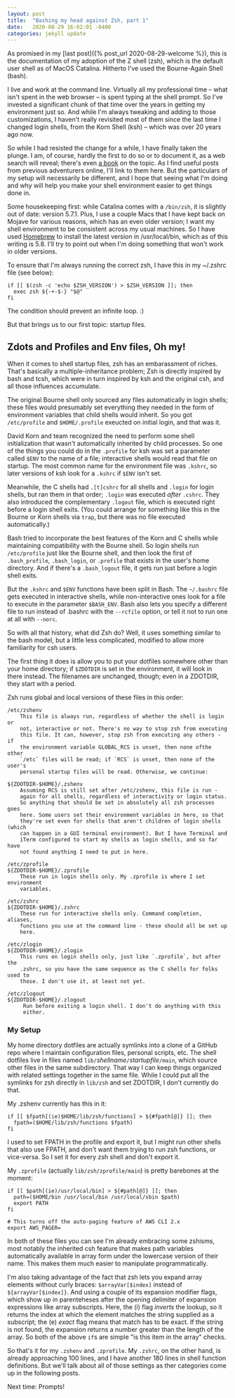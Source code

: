 ```yaml
---
layout: post
title:  "Bashing my head against Zsh, part 1"
date:   2020-08-29 16:02:01 -0400
categories: jekyll update
---
```

As promised in my [last post]({% post_url 2020-08-29-welcome %}), this is
the documentation of my adoption of the Z shell (zsh), which is the default
user shell as of MacOS Catalina. Hitherto I've used the Bourne-Again Shell
(bash).

I live and work at the command line. Virtually all my professional time – what
isn't spent in the web browser – is spent typing at the shell prompt. So I've
invested a significant chunk of that time over the years in getting my
environment just so. And while I'm always tweaking and adding to those
customizations, I haven't really revisited most of them since the last time I
changed login shells, from the Korn Shell (ksh) – which was over 20 years ago
now.

So while I had resisted the change for a while, I have finally taken the plunge.
I am, of course, hardly the first to do so or to document it, as a web search
will reveal; there's even [a
book](https://www.amazon.com/Bash-Shell-Conquering-Command-Line/dp/1590593766)
on the topic. As I find useful posts from previous adventurers
online, I'll link to them here. But the particulars of my setup will
necessarily be different, and I hope that seeing what I'm doing and why will
help you make your shell environment easier to get things done in. 

Some housekeeping first: while Catalina comes with a `/bin/zsh`, it is slightly
out of date: version 5.7.1. Plus, I use a couple Macs that I have kept back
on Mojave for various reasons, which has an even older version; I want my
shell environment to be consistent across my usual machines. So I have
used [Homebrew](https://brew.sh) to install the latest version in
/usr/local/bin, which as of this writing is 5.8. I'll try to point out when I'm
doing something that won't work in older versions. 

To ensure that I'm always running the correct zsh, I have this in my ~/.zshrc
file (see below):

    if [[ $(zsh -c 'echo $ZSH_VERSION') > $ZSH_VERSION ]]; then
      exec zsh ${-+-$-} "$@"
    fi

The condition should prevent an infinite loop. :) 

But that brings us to our first topic: startup files. 

## Zdots and Profiles and Env files, Oh my! 

When it comes to shell startup files, zsh has an embarassment of riches. That's basically a multiple-inheritance problem; Zsh is directly inspired by bash and
tcsh, which were in turn inspired by ksh and the original csh, and all those
influences accumulate.

The original Bourne shell only sourced any files automatically in login shells;
these files would presumably set everything they needed in the form of
environment variables that child shells would inherit. So you got
`/etc/profile` and `$HOME/.profile` exeucted on initial login, and that was it.

David Korn and team recognized the need to perform some shell initialization
that wasn't automatically inherited by child processes. So one of the things
you could do in the `.profile` for ksh was set a parameter called `$ENV` to the
name of a file; interactive shells would read that file on startup. The most
common name for the environment file was `.kshrc`, so later versions of ksh
look for a `.kshrc` if `$ENV` isn't set.

Meanwhile, the C shells had `.[t]cshrc` for all shells and `.login` for login
shells, but ran them in that order; `.login` was executed _after_ `.cshrc`. They also introduced the complementary `.logout` file, which is executed right 
before a login shell exits. (You could arrange for something like this in the
Bourne or Korn shells via `trap`, but there was no file executed
automatically.)

Bash tried to incorporate the best features of the Korn and C shells while
maintaining compatibility with the Bourne shell.  So login shells run
`/etc/profile` just like the Bourne shell, and then look the first of
`.bash_profile`, `.bash_login`, or `.profile` that exists in the user's home
directory. And if there's a `.bash_logout` file, it gets run just before a login shell exits.

But the `.kshrc` and `$ENV` functions have been split in Bash. The
`~/.bashrc` file gets executed in interactive shells, while non-interactive
ones look for a file to execute in the parameter `$BASH_ENV`.  Bash also lets 
you specify a different file to run instead of .bashrc with the `--rcfile` 
option, or tell it not to run one at all with `--norc`.

So with all that history, what did Zsh do? Well, it uses something
similar to the bash model, but a little less complicated, modified to
allow more familiarity for csh users. 

The first thing it does is allow you to put your dotfiles somewhere other
than your home directory; if `$ZDOTDIR` is set in the environment, it
will look in there instead. The filenames are unchanged, though; even
in a ZDOTDIR, they start with a period.

Zsh runs global and local versions of these files in this order:

    /etc/zshenv
        This file is always run, regardless of whether the shell is login or
        not, interactive or not. There's no way to stop zsh from executing
        this file. It can, however, stop zsh from executing any others - if 
        the environment variable GLOBAL_RCS is unset, then none ofthe other
        `/etc` files will be read; if `RCS` is unset, then none of the user's
        personal startup files will be read. Otherwise, we continue:

    ${ZDOTDIR-$HOME}/.zshenv
        Assuming RCS is still set after /etc/zshenv, this file is run - 
        again for all shells, regardless of interactivity or login status.
        So anything that should be set in absolutely all zsh processes goes
        here. Some users set their environment variables in here, so that
        they're set even for shells that aren't children of login shells (which
        can happen in a GUI terminal environment). But I have Terminal and
        iTerm configured to start my shells as login shells, and so far have
        not found anything I need to put in here.

    /etc/zprofile
    ${ZDOTDIR-$HOME}/.zprofile
        These run in login shells only. My .zprofile is where I set environment
        variables.

    /etc/zshrc
    ${ZDOTDIR-$HOME}/.zshrc
        These run for interactive shells only. Command completion, aliases,
        functions you use at the command line - these should all be set up
        here.

    /etc/zlogin
    ${ZDOTDIR-$HOME}/.zlogin
        This runs on login shells only, just like `.zprofile`, but after the
        .zshrc, so you have the same sequence as the C shells for folks used to
        those. I don't use it, at least not yet.

    /etc/zlogout
    ${ZDOTDIR-$HOME}/.zlogout
         Run before exiting a login shell. I don't do anything with this
         either.

### My Setup 
My home directory dotfiles are actually symlinks into a clone
of a GitHub repo where I maintain configuration files, personal scripts, etc. The shell dotfiles live in files named `lib/`_shellname_`/`_startupfile_`/main`, which
source other files in the same subdirectory. That way I can keep things
organized with related settings together in the same file. While I could
put all the symlinks for zsh directly in `lib/zsh` and set ZDOTDIR, I
don't currently do that.

My .zshenv currently has this in it:

    if [[ $fpath[(ie)$HOME/lib/zsh/functions] > ${#fpath[@]} ]]; then
      fpath=($HOME/lib/zsh/functions $fpath)
    fi

I used to set FPATH in the profile and export it, but I might run other
shells that also use FPATH, and don't want them trying to run zsh functions,
or vice-versa. So I set it for every zsh shell and don't export it.

My `.zprofile` (actually `lib/zsh/zprofile/main`) is pretty barebones at the
moment:

    if [[ $path[(ie)/usr/local/bin] > ${#path[@]} ]]; then
      path=($HOME/bin /usr/local/bin /usr/local/sbin $path)
      export PATH
    fi

    # This turns off the auto-paging feature of AWS CLI 2.x
    export AWS_PAGER=

In both of these files you can see I'm already embracing some zshisms,
most notably the inherited csh feature that makes path variables automatically
available in array form under the lowercase version of their name. This makes
them much easier to manipulate programmatically. 

I'm also taking advantage of the fact that zsh lets you expand array elements
without curly braces: `$arrayVar[$index]` instead of `${arrayVar[$index]}`. And
using a couple of its expansion modifier flags, which show up in parenteheses
after the opening delimiter of expansion expressions like array subscripts.
Here, the (i) flag _inverts_ the lookup, so it returns the index at which the
element matches the string supplied as a subscript; the (e) _exact_ flag means
that match has to be exact.  If the string is not found, the expansion returns
a number greater than the length of the array. So both of the above `if`s are
simple "is this item in the array" checks.

So that's it for my `.zshenv` and `.zprofile`. My `.zshrc`, on the other hand,
is already approaching 100 lines, and I have another 180 lines in shell
function definitions. But we'll talk about all of those settings as ther
categories come up in the following posts.

Next time: Prompts!
